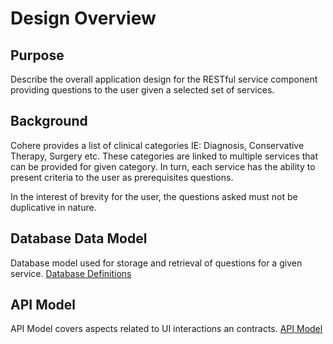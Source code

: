 # Design Overview
## Purpose 
Describe the overall application design for the RESTful service component providing questions to the user
given a selected set of services.

## Background
Cohere provides a list of clinical categories IE: Diagnosis, Conservative Therapy, Surgery etc.
These categories are linked to multiple services that can be provided for given category. In turn, each service
has the ability to present criteria to the user as prerequisites questions.

In the interest of brevity for the user, the questions asked must not be duplicative in nature.

## Database Data Model
Database model used for storage and retrieval of questions for a given service.
[Database Definitions](DatabaseDefinitions)

## API Model
API Model covers aspects related to UI interactions an contracts.
[API Model](APIDefinitions)
